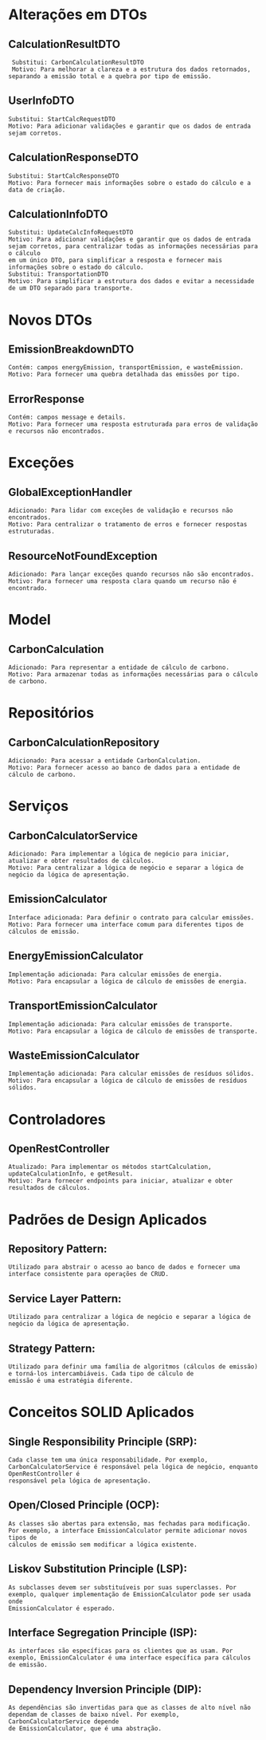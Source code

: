 # Alterações em DTOs
  ## CalculationResultDTO
     Substitui: CarbonCalculationResultDTO
     Motivo: Para melhorar a clareza e a estrutura dos dados retornados, separando a emissão total e a quebra por tipo de emissão.
  ## UserInfoDTO
    Substitui: StartCalcRequestDTO
    Motivo: Para adicionar validações e garantir que os dados de entrada sejam corretos.
  ## CalculationResponseDTO
    Substitui: StartCalcResponseDTO
    Motivo: Para fornecer mais informações sobre o estado do cálculo e a data de criação.
  ## CalculationInfoDTO
    Substitui: UpdateCalcInfoRequestDTO
    Motivo: Para adicionar validações e garantir que os dados de entrada sejam corretos, para centralizar todas as informações necessárias para o cálculo 
    em um único DTO, para simplificar a resposta e fornecer mais informações sobre o estado do cálculo.
    Substitui: TransportationDTO
    Motivo: Para simplificar a estrutura dos dados e evitar a necessidade de um DTO separado para transporte.
# Novos DTOs
  ## EmissionBreakdownDTO
    Contém: campos energyEmission, transportEmission, e wasteEmission.
    Motivo: Para fornecer uma quebra detalhada das emissões por tipo.
  ## ErrorResponse
    Contém: campos message e details.
    Motivo: Para fornecer uma resposta estruturada para erros de validação e recursos não encontrados.
# Exceções
  ## GlobalExceptionHandler
    Adicionado: Para lidar com exceções de validação e recursos não encontrados.
    Motivo: Para centralizar o tratamento de erros e fornecer respostas estruturadas.
  ## ResourceNotFoundException
    Adicionado: Para lançar exceções quando recursos não são encontrados.
    Motivo: Para fornecer uma resposta clara quando um recurso não é encontrado.
# Model
  ## CarbonCalculation
    Adicionado: Para representar a entidade de cálculo de carbono.
    Motivo: Para armazenar todas as informações necessárias para o cálculo de carbono.
# Repositórios
  ## CarbonCalculationRepository
    Adicionado: Para acessar a entidade CarbonCalculation.
    Motivo: Para fornecer acesso ao banco de dados para a entidade de cálculo de carbono.
# Serviços
  ## CarbonCalculatorService
    Adicionado: Para implementar a lógica de negócio para iniciar, atualizar e obter resultados de cálculos.
    Motivo: Para centralizar a lógica de negócio e separar a lógica de negócio da lógica de apresentação.
  ## EmissionCalculator
    Interface adicionada: Para definir o contrato para calcular emissões.
    Motivo: Para fornecer uma interface comum para diferentes tipos de cálculos de emissão.
  ## EnergyEmissionCalculator
    Implementação adicionada: Para calcular emissões de energia.
    Motivo: Para encapsular a lógica de cálculo de emissões de energia.
  ## TransportEmissionCalculator
    Implementação adicionada: Para calcular emissões de transporte.
    Motivo: Para encapsular a lógica de cálculo de emissões de transporte.
  ## WasteEmissionCalculator
    Implementação adicionada: Para calcular emissões de resíduos sólidos.
    Motivo: Para encapsular a lógica de cálculo de emissões de resíduos sólidos.
# Controladores
  ## OpenRestController
    Atualizado: Para implementar os métodos startCalculation, updateCalculationInfo, e getResult.
    Motivo: Para fornecer endpoints para iniciar, atualizar e obter resultados de cálculos.
# Padrões de Design Aplicados
  ## Repository Pattern: 
    Utilizado para abstrair o acesso ao banco de dados e fornecer uma interface consistente para operações de CRUD.
  ## Service Layer Pattern: 
    Utilizado para centralizar a lógica de negócio e separar a lógica de negócio da lógica de apresentação.
  ## Strategy Pattern:
    Utilizado para definir uma família de algoritmos (cálculos de emissão) e torná-los intercambiáveis. Cada tipo de cálculo de 
    emissão é uma estratégia diferente.
# Conceitos SOLID Aplicados
  ## Single Responsibility Principle (SRP):
    Cada classe tem uma única responsabilidade. Por exemplo, CarbonCalculatorService é responsável pela lógica de negócio, enquanto OpenRestController é 
    responsável pela lógica de apresentação.
  ## Open/Closed Principle (OCP):
    As classes são abertas para extensão, mas fechadas para modificação. Por exemplo, a interface EmissionCalculator permite adicionar novos tipos de 
    cálculos de emissão sem modificar a lógica existente.
  ## Liskov Substitution Principle (LSP):
    As subclasses devem ser substituíveis por suas superclasses. Por exemplo, qualquer implementação de EmissionCalculator pode ser usada onde 
    EmissionCalculator é esperado.
  ## Interface Segregation Principle (ISP):
    As interfaces são específicas para os clientes que as usam. Por exemplo, EmissionCalculator é uma interface específica para cálculos de emissão.
  ## Dependency Inversion Principle (DIP):
    As dependências são invertidas para que as classes de alto nível não dependam de classes de baixo nível. Por exemplo, CarbonCalculatorService depende 
    de EmissionCalculator, que é uma abstração.

